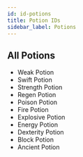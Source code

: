 ```yaml
---
id: id-potions
title: Potion IDs
sidebar_label: Potions
---
```


## All Potions
* Weak Potion
* Swift Potion
* Strength Potion
* Regen Potion
* Poison Potion
* Fire Potion
* Explosive Potion
* Energy Potion
* Dexterity Potion
* Block Potion
* Ancient Potion